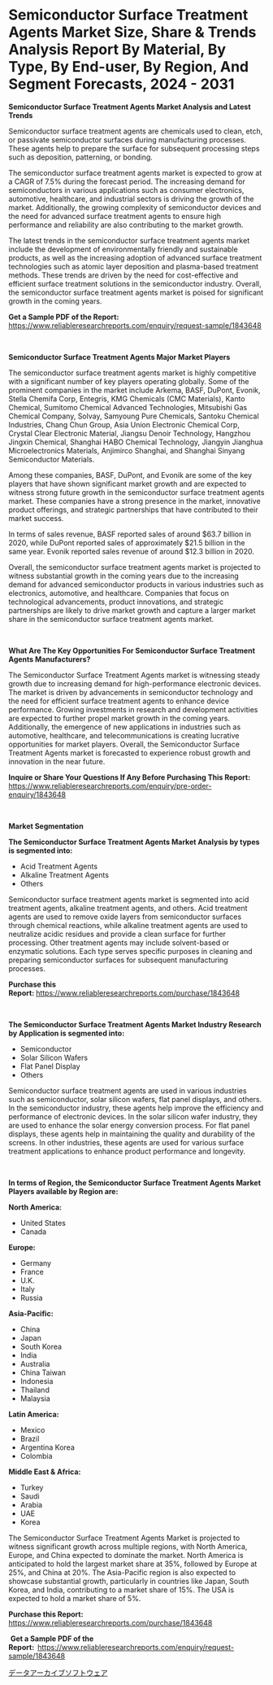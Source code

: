 <p><h1>Semiconductor Surface Treatment Agents Market Size, Share & Trends Analysis Report By Material, By Type, By End-user, By Region, And Segment Forecasts, 2024 - 2031</h1></p><p><strong>Semiconductor Surface Treatment Agents Market Analysis and Latest Trends</strong></p>
<p><p>Semiconductor surface treatment agents are chemicals used to clean, etch, or passivate semiconductor surfaces during manufacturing processes. These agents help to prepare the surface for subsequent processing steps such as deposition, patterning, or bonding.</p><p>The semiconductor surface treatment agents market is expected to grow at a CAGR of 7.5% during the forecast period. The increasing demand for semiconductors in various applications such as consumer electronics, automotive, healthcare, and industrial sectors is driving the growth of the market. Additionally, the growing complexity of semiconductor devices and the need for advanced surface treatment agents to ensure high performance and reliability are also contributing to the market growth.</p><p>The latest trends in the semiconductor surface treatment agents market include the development of environmentally friendly and sustainable products, as well as the increasing adoption of advanced surface treatment technologies such as atomic layer deposition and plasma-based treatment methods. These trends are driven by the need for cost-effective and efficient surface treatment solutions in the semiconductor industry. Overall, the semiconductor surface treatment agents market is poised for significant growth in the coming years.</p></p>
<p><strong>Get a Sample PDF of the Report:&nbsp;</strong> <a href="https://www.reliableresearchreports.com/enquiry/request-sample/1843648">https://www.reliableresearchreports.com/enquiry/request-sample/1843648</a></p>
<p>&nbsp;</p>
<p><strong>Semiconductor Surface Treatment Agents Major Market Players</strong></p>
<p><p>The semiconductor surface treatment agents market is highly competitive with a significant number of key players operating globally. Some of the prominent companies in the market include Arkema, BASF, DuPont, Evonik, Stella Chemifa Corp, Entegris, KMG Chemicals (CMC Materials), Kanto Chemical, Sumitomo Chemical Advanced Technologies, Mitsubishi Gas Chemical Company, Solvay, Samyoung Pure Chemicals, Santoku Chemical Industries, Chang Chun Group, Asia Union Electronic Chemical Corp, Crystal Clear Electronic Material, Jiangsu Denoir Technology, Hangzhou Jingxin Chemical, Shanghai HABO Chemical Technology, Jiangyin Jianghua Microelectronics Materials, Anjimirco Shanghai, and Shanghai Sinyang Semiconductor Materials.</p><p>Among these companies, BASF, DuPont, and Evonik are some of the key players that have shown significant market growth and are expected to witness strong future growth in the semiconductor surface treatment agents market. These companies have a strong presence in the market, innovative product offerings, and strategic partnerships that have contributed to their market success.</p><p>In terms of sales revenue, BASF reported sales of around $63.7 billion in 2020, while DuPont reported sales of approximately $21.5 billion in the same year. Evonik reported sales revenue of around $12.3 billion in 2020.</p><p>Overall, the semiconductor surface treatment agents market is projected to witness substantial growth in the coming years due to the increasing demand for advanced semiconductor products in various industries such as electronics, automotive, and healthcare. Companies that focus on technological advancements, product innovations, and strategic partnerships are likely to drive market growth and capture a larger market share in the semiconductor surface treatment agents market.</p></p>
<p>&nbsp;</p>
<p><strong>What Are The Key Opportunities For Semiconductor Surface Treatment Agents Manufacturers?</strong></p>
<p><p>The Semiconductor Surface Treatment Agents market is witnessing steady growth due to increasing demand for high-performance electronic devices. The market is driven by advancements in semiconductor technology and the need for efficient surface treatment agents to enhance device performance. Growing investments in research and development activities are expected to further propel market growth in the coming years. Additionally, the emergence of new applications in industries such as automotive, healthcare, and telecommunications is creating lucrative opportunities for market players. Overall, the Semiconductor Surface Treatment Agents market is forecasted to experience robust growth and innovation in the near future.</p></p>
<p><strong>Inquire or Share Your Questions If Any Before Purchasing This Report:</strong> <a href="https://www.reliableresearchreports.com/enquiry/pre-order-enquiry/1843648">https://www.reliableresearchreports.com/enquiry/pre-order-enquiry/1843648</a></p>
<p>&nbsp;</p>
<p><strong>Market Segmentation</strong></p>
<p><strong>The Semiconductor Surface Treatment Agents Market Analysis by types is segmented into:</strong></p>
<p><ul><li>Acid Treatment Agents</li><li>Alkaline Treatment Agents</li><li>Others</li></ul></p>
<p><p>Semiconductor surface treatment agents market is segmented into acid treatment agents, alkaline treatment agents, and others. Acid treatment agents are used to remove oxide layers from semiconductor surfaces through chemical reactions, while alkaline treatment agents are used to neutralize acidic residues and provide a clean surface for further processing. Other treatment agents may include solvent-based or enzymatic solutions. Each type serves specific purposes in cleaning and preparing semiconductor surfaces for subsequent manufacturing processes.</p></p>
<p><strong>Purchase this Report:&nbsp;</strong><a href="https://www.reliableresearchreports.com/purchase/1843648">https://www.reliableresearchreports.com/purchase/1843648</a></p>
<p>&nbsp;</p>
<p><strong>The Semiconductor Surface Treatment Agents Market Industry Research by Application is segmented into:</strong></p>
<p><ul><li>Semiconductor</li><li>Solar Silicon Wafers</li><li>Flat Panel Display</li><li>Others</li></ul></p>
<p><p>Semiconductor surface treatment agents are used in various industries such as semiconductor, solar silicon wafers, flat panel displays, and others. In the semiconductor industry, these agents help improve the efficiency and performance of electronic devices. In the solar silicon wafer industry, they are used to enhance the solar energy conversion process. For flat panel displays, these agents help in maintaining the quality and durability of the screens. In other industries, these agents are used for various surface treatment applications to enhance product performance and longevity.</p></p>
<p>&nbsp;</p>
<p><strong>In terms of Region, the Semiconductor Surface Treatment Agents Market Players available by Region are:</strong></p>
<p>
    <p> <strong> North America: </strong>
        <ul>
            <li>United States</li>
            <li>Canada</li>
        </ul>
        </p> 
    <p> <strong> Europe: </strong>
        <ul>
            <li>Germany</li>
            <li>France</li>
            <li>U.K.</li>
            <li>Italy</li>
            <li>Russia</li>
        </ul>
        </p> 
    <p> <strong> Asia-Pacific: </strong>
        <ul>
            <li>China</li>
            <li>Japan</li>
            <li>South Korea</li>
            <li>India</li>
            <li>Australia</li>
            <li>China Taiwan</li>
            <li>Indonesia</li>
            <li>Thailand</li>
            <li>Malaysia</li>
        </ul>
        </p> 
    <p> <strong> Latin America: </strong>
        <ul>
            <li>Mexico</li>
            <li>Brazil</li>
            <li>Argentina Korea</li>
            <li>Colombia</li>
        </ul>
        </p> 
    <p> <strong> Middle East & Africa: </strong>
        <ul>
            <li>Turkey</li>
            <li>Saudi</li>
            <li>Arabia</li>
            <li>UAE</li>
            <li>Korea</li>
        </ul>
    </p>
    </p>
<p><p>The Semiconductor Surface Treatment Agents Market is projected to witness significant growth across multiple regions, with North America, Europe, and China expected to dominate the market. North America is anticipated to hold the largest market share at 35%, followed by Europe at 25%, and China at 20%. The Asia-Pacific region is also expected to showcase substantial growth, particularly in countries like Japan, South Korea, and India, contributing to a market share of 15%. The USA is expected to hold a market share of 5%.</p></p>
<p><strong>Purchase this Report: </strong><a href="https://www.reliableresearchreports.com/purchase/1843648">https://www.reliableresearchreports.com/purchase/1843648</a></p>
<p>&nbsp;<strong>Get a Sample PDF of the Report:&nbsp;&nbsp;</strong><a href="https://www.reliableresearchreports.com/enquiry/request-sample/1843648">https://www.reliableresearchreports.com/enquiry/request-sample/1843648</a></p>
<p><strong></strong></p>
<p><p><a href="https://github.com/mohamedbakry57/Market-Research-Report-List-3/blob/main/94249441518.md">データアーカイブソフトウェア</a></p></p>